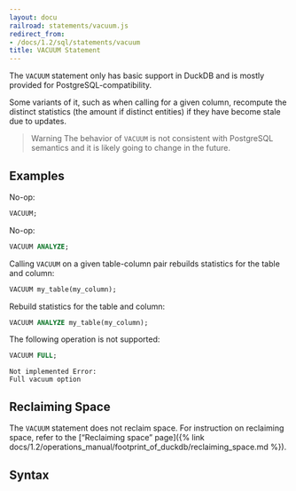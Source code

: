 ```yaml
---
layout: docu
railroad: statements/vacuum.js
redirect_from:
- /docs/1.2/sql/statements/vacuum
title: VACUUM Statement
---
```


The `VACUUM` statement only has basic support in DuckDB and is mostly provided for PostgreSQL-compatibility.

Some variants of it, such as when calling for a given column, recompute the distinct statistics (the amount if distinct entities) if they have become stale due to updates.

> Warning The behavior of `VACUUM` is not consistent with PostgreSQL semantics and it is likely going to change in the future.

## Examples

No-op:

```sql
VACUUM;
```

No-op:

```sql
VACUUM ANALYZE;
```

Calling `VACUUM` on a given table-column pair rebuilds statistics for the table and column:

```sql
VACUUM my_table(my_column);
```

Rebuild statistics for the table and column:

```sql
VACUUM ANALYZE my_table(my_column);
```

The following operation is not supported:

```sql
VACUUM FULL;
```

```console
Not implemented Error:
Full vacuum option
```

## Reclaiming Space

The `VACUUM` statement does not reclaim space.
For instruction on reclaiming space, refer to the [“Reclaiming space” page]({% link docs/1.2/operations_manual/footprint_of_duckdb/reclaiming_space.md %}).

## Syntax

<div id="rrdiagram1"></div>
